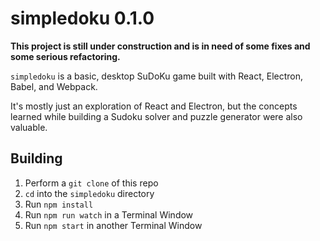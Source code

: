 # simpledoku 0.1.0

**This project is still under construction and is in need of some fixes and some serious refactoring.**

`simpledoku` is a basic, desktop SuDoKu game built with React, Electron, Babel, and Webpack.

It's mostly just an exploration of React and Electron, but the concepts learned while building a Sudoku solver and puzzle generator were also valuable.

## Building

1. Perform a `git clone` of this repo
1. `cd` into the `simpledoku` directory
1. Run `npm install`
1. Run `npm run watch` in a Terminal Window
1. Run `npm start` in another Terminal Window
